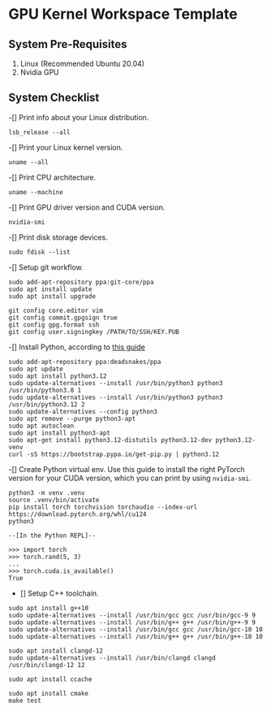 # GPU Kernel Workspace Template

## System Pre-Requisites

1. Linux (Recommended Ubuntu 20.04)
2. Nvidia GPU

## System Checklist

-[] Print info about your Linux distribution.

```
lsb_release --all
```

-[] Print your Linux kernel version.

```
uname --all
```

-[] Print CPU architecture.

```
uname --machine
```

-[] Print GPU driver version and CUDA version.

```
nvidia-smi
```

-[] Print disk storage devices.

```
sudo fdisk --list
```

-[] Setup git workflow.

```
sudo add-apt-repository ppa:git-core/ppa
sudo apt install update
sudo apt install upgrade

git config core.editor vim
git config commit.gpgsign true
git config gpg.format ssh
git config user.signingkey /PATH/TO/SSH/KEY.PUB
```

-[] Install Python, according to [this guide](https://hackersandslackers.com/multiple-python-versions-ubuntu-20-04/)

```
sudo add-apt-repository ppa:deadsnakes/ppa
sudo apt update
sudo apt install python3.12
sudo update-alternatives --install /usr/bin/python3 python3 /usr/bin/python3.8 1
sudo update-alternatives --install /usr/bin/python3 python3 /usr/bin/python3.12 2
sudo update-alternatives --config python3
sudo apt remove --purge python3-apt
sudo apt autoclean
sudo apt install python3-apt
sudo apt-get install python3.12-distutils python3.12-dev python3.12-venv
curl -sS https://bootstrap.pypa.io/get-pip.py | python3.12
```

-[] Create Python virtual env. Use this guide to install the right PyTorch version for your CUDA version, which you can print by using `nvidia-smi`.

```
python3 -m venv .venv
source .venv/bin/activate
pip install torch torchvision torchaudio --index-url https://download.pytorch.org/whl/cu124
python3

--[In the Python REPL]--

>>> import torch
>>> torch.rand(5, 3)
...
>>> torch.cuda.is_available()
True
```

- [] Setup C++ toolchain.

```
sudo apt install g++10
sudo update-alternatives --install /usr/bin/gcc gcc /usr/bin/gcc-9 9
sudo update-alternatives --install /usr/bin/g++ g++ /usr/bin/g++-9 9
sudo update-alternatives --install /usr/bin/gcc gcc /usr/bin/gcc-10 10
sudo update-alternatives --install /usr/bin/g++ g++ /usr/bin/g++-10 10

sudo apt install clangd-12
sudo update-alternatives --install /usr/bin/clangd clangd /usr/bin/clangd-12 12

sudo apt install ccache

sudo apt install cmake
make test
```
